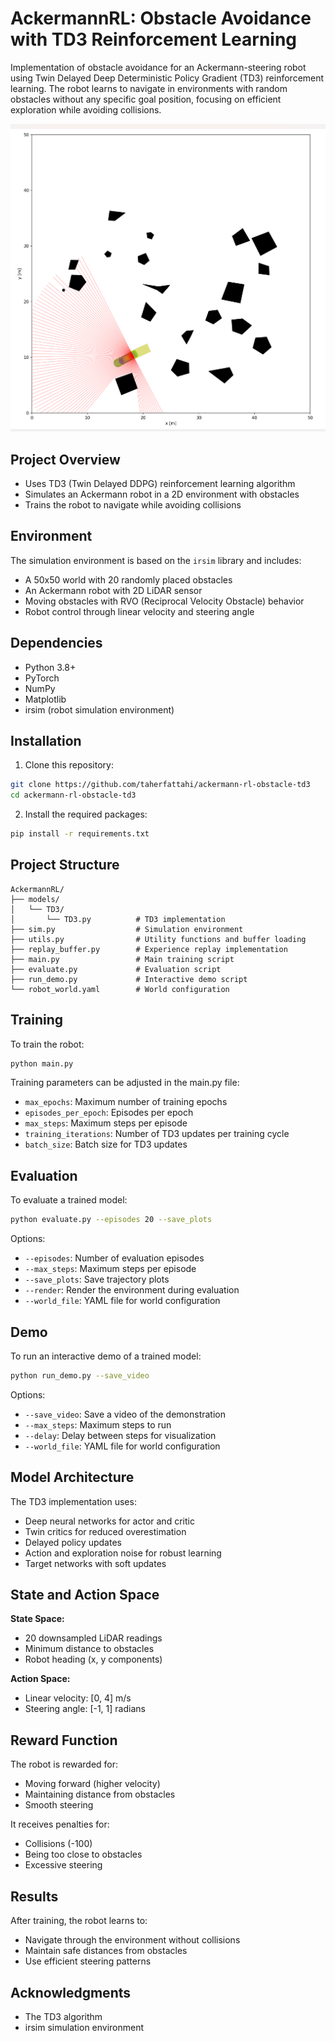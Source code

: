 # AckermannRL: Obstacle Avoidance with TD3 Reinforcement Learning

Implementation of obstacle avoidance for an Ackermann-steering robot using Twin Delayed Deep Deterministic Policy Gradient (TD3) reinforcement learning. The robot learns to navigate in environments with random obstacles without any specific goal position, focusing on efficient exploration while avoiding collisions.

<img src="img/img.png">

## Project Overview

- Uses TD3 (Twin Delayed DDPG) reinforcement learning algorithm
- Simulates an Ackermann robot in a 2D environment with obstacles
- Trains the robot to navigate while avoiding collisions

## Environment

The simulation environment is based on the `irsim` library and includes:
- A 50x50 world with 20 randomly placed obstacles
- An Ackermann robot with 2D LiDAR sensor
- Moving obstacles with RVO (Reciprocal Velocity Obstacle) behavior
- Robot control through linear velocity and steering angle

## Dependencies

- Python 3.8+
- PyTorch
- NumPy
- Matplotlib
- irsim (robot simulation environment)

## Installation

1. Clone this repository:
```bash
git clone https://github.com/taherfattahi/ackermann-rl-obstacle-td3
cd ackermann-rl-obstacle-td3
```

2. Install the required packages:
```bash
pip install -r requirements.txt
```

## Project Structure

```
AckermannRL/
├── models/
│   └── TD3/
│       └── TD3.py          # TD3 implementation
├── sim.py                  # Simulation environment
├── utils.py                # Utility functions and buffer loading
├── replay_buffer.py        # Experience replay implementation
├── main.py                 # Main training script
├── evaluate.py             # Evaluation script
├── run_demo.py             # Interactive demo script
└── robot_world.yaml        # World configuration
```

## Training

To train the robot:

```bash
python main.py
```

Training parameters can be adjusted in the main.py file:
- `max_epochs`: Maximum number of training epochs
- `episodes_per_epoch`: Episodes per epoch
- `max_steps`: Maximum steps per episode
- `training_iterations`: Number of TD3 updates per training cycle
- `batch_size`: Batch size for TD3 updates

## Evaluation

To evaluate a trained model:

```bash
python evaluate.py --episodes 20 --save_plots
```

Options:
- `--episodes`: Number of evaluation episodes
- `--max_steps`: Maximum steps per episode
- `--save_plots`: Save trajectory plots
- `--render`: Render the environment during evaluation
- `--world_file`: YAML file for world configuration

## Demo

To run an interactive demo of a trained model:

```bash
python run_demo.py --save_video
```

Options:
- `--save_video`: Save a video of the demonstration
- `--max_steps`: Maximum steps to run
- `--delay`: Delay between steps for visualization
- `--world_file`: YAML file for world configuration

## Model Architecture

The TD3 implementation uses:
- Deep neural networks for actor and critic
- Twin critics for reduced overestimation
- Delayed policy updates
- Action and exploration noise for robust learning
- Target networks with soft updates

## State and Action Space

**State Space:**
- 20 downsampled LiDAR readings
- Minimum distance to obstacles
- Robot heading (x, y components)

**Action Space:**
- Linear velocity: [0, 4] m/s
- Steering angle: [-1, 1] radians

## Reward Function

The robot is rewarded for:
- Moving forward (higher velocity)
- Maintaining distance from obstacles
- Smooth steering

It receives penalties for:
- Collisions (-100)
- Being too close to obstacles
- Excessive steering

## Results

After training, the robot learns to:
- Navigate through the environment without collisions
- Maintain safe distances from obstacles
- Use efficient steering patterns

## Acknowledgments

- The TD3 algorithm
- irsim simulation environment
